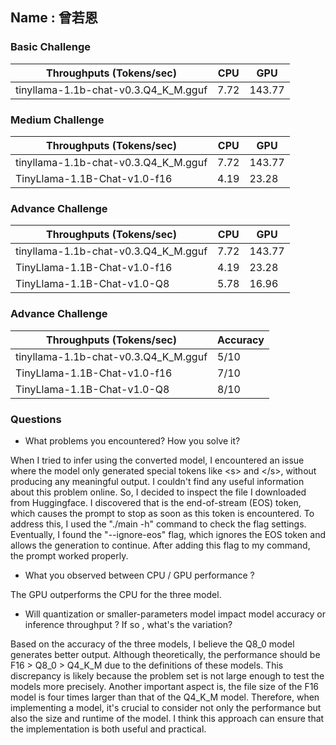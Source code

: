 ## Name : 曾若恩

### Basic Challenge


| Throughputs (Tokens/sec)             | CPU  | GPU  |
| ------------------------------------ | ---- | ---- |
| tinyllama-1.1b-chat-v0.3.Q4_K_M.gguf | 7.72 | 143.77 |

### Medium Challenge


| Throughputs (Tokens/sec)             | CPU  | GPU  |
| ------------------------------------ | ---- | ---- |
| tinyllama-1.1b-chat-v0.3.Q4_K_M.gguf | 7.72 | 143.77 |
| TinyLlama-1.1B-Chat-v1.0-f16         | 4.19 | 23.28 |

### Advance Challenge


| Throughputs (Tokens/sec)             | CPU  | GPU  |
| ------------------------------------ | ---- | ---- |
| tinyllama-1.1b-chat-v0.3.Q4_K_M.gguf | 7.72 | 143.77 |
| TinyLlama-1.1B-Chat-v1.0-f16         | 4.19 | 23.28 |
| TinyLlama-1.1B-Chat-v1.0-Q8          | 5.78 | 16.96 |

### Advance Challenge


| Throughputs (Tokens/sec)             | Accuracy |
| ------------------------------------ | -------- |
| tinyllama-1.1b-chat-v0.3.Q4_K_M.gguf | 5/10     |
| TinyLlama-1.1B-Chat-v1.0-f16         | 7/10     |
| TinyLlama-1.1B-Chat-v1.0-Q8          | 8/10     |

### Questions

* What problems you encountered? How you solve it?
  
When I tried to infer using the converted model, I encountered an issue where the model only generated special tokens like &lt;s> and &lt;/s>, without producing any meaningful output. I couldn't find any useful information about this problem online. So, I decided to inspect the file I downloaded from Huggingface. I discovered that </s> is the end-of-stream (EOS) token, which causes the prompt to stop as soon as this token is encountered. To address this, I used the "./main -h" command to check the flag settings. Eventually, I found the "--ignore-eos" flag, which ignores the EOS token and allows the generation to continue. After adding this flag to my command, the prompt worked properly.
* What you observed between CPU / GPU performance ?
  
The GPU outperforms the CPU for the three model.
* Will quantization or smaller-parameters model impact model accuracy or inference throughput ? If so , what's the variation?
  
Based on the accuracy of the three models, I believe the Q8_0 model generates better output. Although theoretically, the performance should be F16 > Q8_0 > Q4_K_M due to the definitions of these models. This discrepancy is likely because the problem set is not large enough to test the models more precisely.
Another important aspect is, the file size of the F16 model is four times larger than that of the Q4_K_M model. Therefore, when implementing a model, it's crucial to consider not only the performance but also the size and runtime of the model. I think this approach can ensure that the implementation is both useful and practical.
